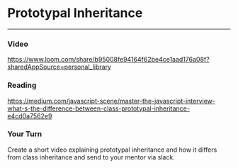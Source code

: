 # Prototypal Inheritance

---

### Video

https://www.loom.com/share/b95008fe94164f62be4ce1aad176a08f?sharedAppSource=personal_library

### Reading

https://medium.com/javascript-scene/master-the-javascript-interview-what-s-the-difference-between-class-prototypal-inheritance-e4cd0a7562e9

### Your Turn

Create a short video explaining prototypal inheritance and how it differs from class inheritance and send to your mentor via slack.

